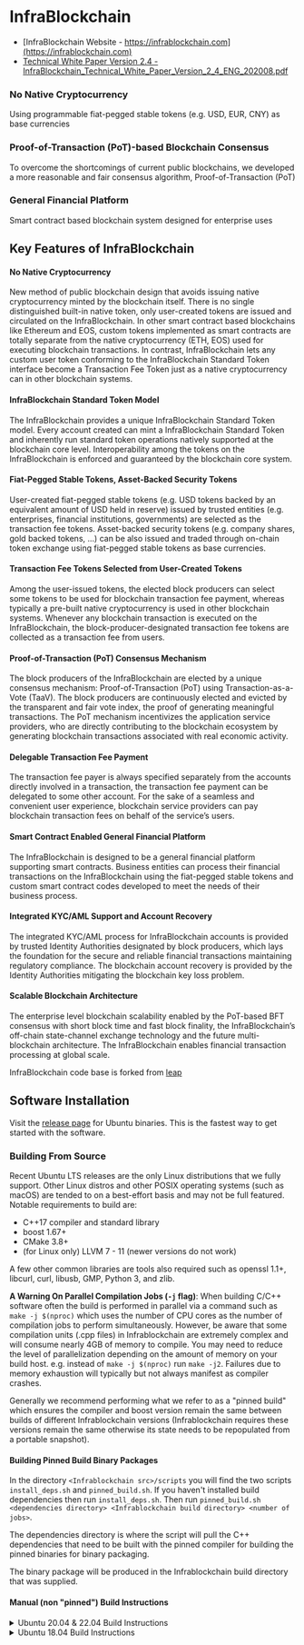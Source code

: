 # InfraBlockchain

* [InfraBlockchain Website - https://infrablockchain.com](https://infrablockchain.com)
* [Technical White Paper Version 2.4 - InfraBlockchain_Technical_White_Paper_Version_2_4_ENG_202008.pdf](https://infrablockchain.com/documents/InfraBlockchain_Technical_White_Paper_Version_2_4_ENG_202008.pdf)

### No Native Cryptocurrency
Using programmable fiat-pegged stable tokens (e.g. USD, EUR, CNY) as base currencies

### Proof-of-Transaction (PoT)-based Blockchain Consensus
To overcome the shortcomings of current public blockchains, we developed a more reasonable and fair consensus algorithm, Proof-of-Transaction (PoT)

### General Financial Platform
Smart contract based blockchain system designed for enterprise uses


## Key Features of InfraBlockchain

#### No Native Cryptocurrency
New method of public blockchain design that avoids issuing native cryptocurrency minted by the blockchain itself.
There is no single distinguished built-in native token, only user-created tokens are issued and circulated on the InfraBlockchain.
In other smart contract based blockchains like Ethereum and EOS, custom tokens implemented as smart contracts are totally separate from the native cryptocurrency (ETH, EOS) used for executing blockchain transactions.
In contrast, InfraBlockchain lets any custom user token conforming to the InfraBlockchain Standard Token interface become a Transaction Fee Token just as a native cryptocurrency can in other blockchain systems.

#### InfraBlockchain Standard Token Model
The InfraBlockchain provides a unique InfraBlockchain Standard Token model.
Every account created can mint a InfraBlockchain Standard Token and inherently run standard token operations natively supported at the blockchain core level.
Interoperability among the tokens on the InfraBlockchain is enforced and guaranteed by the blockchain core system.

#### Fiat-Pegged Stable Tokens, Asset-Backed Security Tokens
User-created fiat-pegged stable tokens (e.g. USD tokens backed by an equivalent amount of USD held in reserve)
issued by trusted entities (e.g. enterprises, financial institutions, governments) are selected as the transaction fee tokens.
Asset-backed security tokens (e.g. company shares, gold backed tokens, ...) can be also issued and traded through on-chain token exchange
using fiat-pegged stable tokens as base currencies.

#### Transaction Fee Tokens Selected from User-Created Tokens
Among the user-issued tokens, the elected block producers can select some tokens to be used for blockchain transaction fee payment, whereas typically a pre-built native cryptocurrency is used in other blockchain systems.
Whenever any blockchain transaction is executed on the InfraBlockchain, the block-producer-designated transaction fee tokens are collected as a transaction fee from users.

#### Proof-of-Transaction (PoT) Consensus Mechanism
The block producers of the InfraBlockchain are elected by a unique consensus mechanism: Proof-of-Transaction (PoT) using Transaction-as-a-Vote (TaaV).
The block producers are continuously elected and evicted by the transparent and fair vote index, the proof of generating meaningful transactions. The PoT mechanism incentivizes the application service providers,
who are directly contributing to the blockchain ecosystem by generating blockchain transactions associated with real economic activity.

#### Delegable Transaction Fee Payment
The transaction fee payer is always specified separately from the accounts directly involved in a transaction, the transaction fee payment can be delegated to some other account.
For the sake of a seamless and convenient user experience, blockchain service providers can pay blockchain transaction fees on behalf of the service’s users.

#### Smart Contract Enabled General Financial Platform
The InfraBlockchain is designed to be a general financial platform supporting smart contracts.
Business entities can process their financial transactions on the InfraBlockchain using the fiat-pegged stable tokens
and custom smart contract codes developed to meet the needs of their business process.

#### Integrated KYC/AML Support and Account Recovery
The integrated KYC/AML process for InfraBlockchain accounts is provided by trusted Identity Authorities designated by block producers,
which lays the foundation for the secure and reliable financial transactions maintaining regulatory compliance. The blockchain account recovery is provided by the Identity Authorities mitigating the blockchain key loss problem.

#### Scalable Blockchain Architecture
The enterprise level blockchain scalability enabled by the PoT-based BFT consensus with short block time and fast block finality,
the InfraBlockchain’s off-chain state-channel exchange technology and the future multi-blockchain architecture.
The InfraBlockchain enables financial transaction processing at global scale.

InfraBlockchain code base is forked from [leap](https://github.com/AntelopeIO/leap)

## Software Installation

Visit the [release page](https://github.com/InfraBlockchain/infrablockchain/releases) for Ubuntu binaries. This is the fastest way to get started with the software.

### Building From Source

Recent Ubuntu LTS releases are the only Linux distributions that we fully support. Other Linux distros and other POSIX operating systems (such as macOS) are tended to on a best-effort basis and may not be full featured. Notable requirements to build are:
* C++17 compiler and standard library
* boost 1.67+
* CMake 3.8+
* (for Linux only) LLVM 7 - 11 (newer versions do not work)

A few other common libraries are tools also required such as openssl 1.1+, libcurl, curl, libusb, GMP, Python 3, and zlib.

**A Warning On Parallel Compilation Jobs (`-j` flag)**: When building C/C++ software often the build is performed in parallel via a command such as `make -j $(nproc)` which uses the number of CPU cores as the number of compilation jobs to perform simultaneously. However, be aware that some compilation units (.cpp files) in Infrablockchain are extremely complex and will consume nearly 4GB of memory to compile. You may need to reduce the level of parallelization depending on the amount of memory on your build host. e.g. instead of `make -j $(nproc)` run `make -j2`. Failures due to memory exhaustion will typically but not always manifest as compiler crashes.

Generally we recommend performing what we refer to as a "pinned build" which ensures the compiler and boost version remain the same between builds of different Infrablockchain versions (Infrablockchain requires these versions remain the same otherwise its state needs to be repopulated from a portable snapshot).

#### Building Pinned Build Binary Packages
In the directory `<Infrablockchain src>/scripts` you will find the two scripts `install_deps.sh` and `pinned_build.sh`. If you haven't installed build dependencies then run `install_deps.sh`. Then run `pinned_build.sh <dependencies directory> <Infrablockchain build directory> <number of jobs>`.

The dependencies directory is where the script will pull the C++ dependencies that need to be built with the pinned compiler for building the pinned binaries for binary packaging.

The binary package will be produced in the Infrablockchain build directory that was supplied.

#### Manual (non "pinned") Build Instructions

<details>
  <summary>Ubuntu 20.04 & 22.04 Build Instructions</summary>

Install required dependencies: 
```
apt-get update && apt-get install   \
        build-essential             \
        cmake                       \
        curl                        \
        git                         \
        libboost-all-dev            \
        libcurl4-openssl-dev        \
        libgmp-dev                  \
        libssl-dev                  \
        libusb-1.0-0-dev            \
        llvm-11-dev                 \
        pkg-config
```
and perform the build:
```
git submodule update --init --recursive
mkdir build
cd build
cmake -DCMAKE_BUILD_TYPE=Release -DCMAKE_PREFIX_PATH=/usr/lib/llvm-11 ..
make -j $(nproc) package
```
</details>

<details>
  <summary>Ubuntu 18.04 Build Instructions</summary>

Install required dependencies. You will need to build Boost from source on this distribution. 
```
apt-get update && apt-get install   \
        build-essential             \
        cmake                       \
        curl                        \
        g++-8                       \
        git                         \
        libcurl4-openssl-dev        \
        libgmp-dev                  \
        libssl-dev                  \
        libusb-1.0-0-dev            \
        llvm-7-dev                  \
        pkg-config                  \
        python3                     \
        zlib1g-dev
        
curl -L https://boostorg.jfrog.io/artifactory/main/release/1.79.0/source/boost_1_79_0.tar.bz2 | tar jx && \
   cd boost_1_79_0 &&                                                                                     \
   ./bootstrap.sh --prefix=$HOME/boost1.79 &&                                                             \
   ./b2 --with-iostreams --with-date_time --with-filesystem --with-system                                 \
        --with-program_options --with-chrono --with-test -j$(nproc) install &&                            \
   cd ..
```
and perform the build:
```
git submodule update --init --recursive
mkdir build
cd build
cmake -DCMAKE_C_COMPILER=gcc-8 -DCMAKE_CXX_COMPILER=g++-8 \
      -DCMAKE_PREFIX_PATH="$HOME/boost1.79;/usr/lib/llvm-7/"  -DCMAKE_BUILD_TYPE=Release .. \
make -j $(nproc) package
```
After building you may remove the `$HOME/boost1.79` directory, or you may keep it around until next time building the software.
</details>